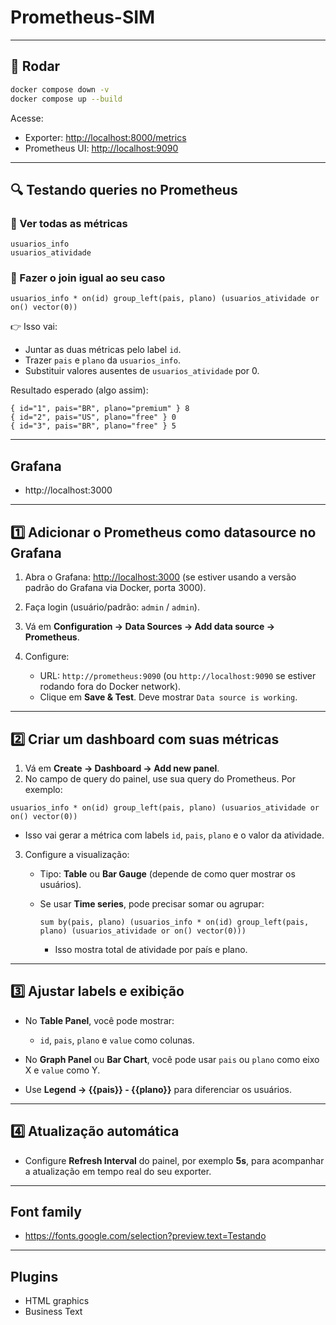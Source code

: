 # Prometheus-SIM

---

## 🚀 Rodar

```bash
docker compose down -v
docker compose up --build
```

Acesse:

- Exporter: [http://localhost:8000/metrics](http://localhost:8000/metrics)
- Prometheus UI: [http://localhost:9090](http://localhost:9090)

---

## 🔍 Testando queries no Prometheus

### 🧱 Ver todas as métricas

```promql
usuarios_info
usuarios_atividade
```

### 🧠 Fazer o join igual ao seu caso

```promql
usuarios_info * on(id) group_left(pais, plano) (usuarios_atividade or on() vector(0))
```

👉 Isso vai:

- Juntar as duas métricas pelo label `id`.
- Trazer `pais` e `plano` da `usuarios_info`.
- Substituir valores ausentes de `usuarios_atividade` por 0.

Resultado esperado (algo assim):

```
{ id="1", pais="BR", plano="premium" } 8
{ id="2", pais="US", plano="free" } 0
{ id="3", pais="BR", plano="free" } 5
```

---

## Grafana

- http://localhost:3000

---

## 1️⃣ Adicionar o Prometheus como datasource no Grafana

1. Abra o Grafana: [http://localhost:3000](http://localhost:3000) (se estiver usando a versão padrão do Grafana via Docker, porta 3000).
2. Faça login (usuário/padrão: `admin` / `admin`).
3. Vá em **Configuration → Data Sources → Add data source → Prometheus**.
4. Configure:

   - URL: `http://prometheus:9090` (ou `http://localhost:9090` se estiver rodando fora do Docker network).
   - Clique em **Save & Test**. Deve mostrar `Data source is working`.

---

## 2️⃣ Criar um dashboard com suas métricas

1. Vá em **Create → Dashboard → Add new panel**.
2. No campo de query do painel, use sua query do Prometheus. Por exemplo:

```promql
usuarios_info * on(id) group_left(pais, plano) (usuarios_atividade or on() vector(0))
```

- Isso vai gerar a métrica com labels `id`, `pais`, `plano` e o valor da atividade.

3. Configure a visualização:

   - Tipo: **Table** ou **Bar Gauge** (depende de como quer mostrar os usuários).
   - Se usar **Time series**, pode precisar somar ou agrupar:

     ```promql
     sum by(pais, plano) (usuarios_info * on(id) group_left(pais, plano) (usuarios_atividade or on() vector(0)))
     ```

     - Isso mostra total de atividade por país e plano.

---

## 3️⃣ Ajustar labels e exibição

- No **Table Panel**, você pode mostrar:

  - `id`, `pais`, `plano` e `value` como colunas.

- No **Graph Panel** ou **Bar Chart**, você pode usar `pais` ou `plano` como eixo X e `value` como Y.
- Use **Legend → {{pais}} - {{plano}}** para diferenciar os usuários.

---

## 4️⃣ Atualização automática

- Configure **Refresh Interval** do painel, por exemplo **5s**, para acompanhar a atualização em tempo real do seu exporter.

---

## Font family

- https://fonts.google.com/selection?preview.text=Testando

---

## Plugins

- HTML graphics
- Business Text
